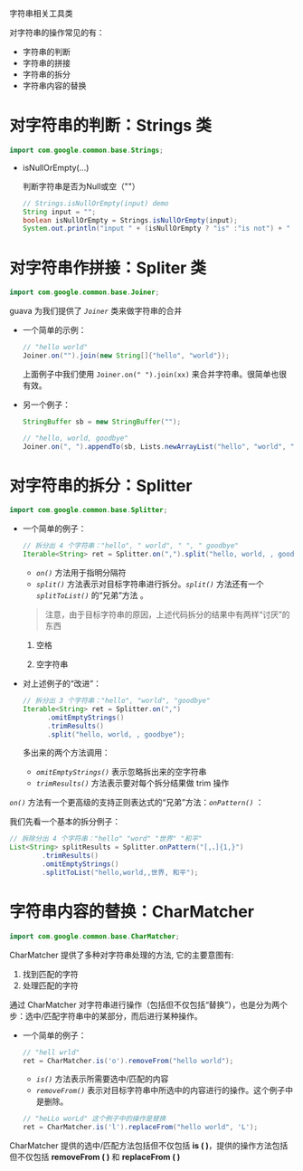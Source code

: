 <span class="title">字符串相关工具类</span>

对字符串的操作常见的有：

- 字符串的判断
- 字符串的拼接
- 字符串的拆分
- 字符串内容的替换


# 对字符串的判断：Strings 类

```java
import com.google.common.base.Strings;
```

- isNullOrEmpty(...)

  判断字符串是否为Null或空（""）

  ```java
  // Strings.isNullOrEmpty(input) demo
  String input = "";
  boolean isNullOrEmpty = Strings.isNullOrEmpty(input);
  System.out.println("input " + (isNullOrEmpty ? "is" :"is not") + " null or empty.");
  ```

# 对字符串作拼接：Spliter 类

```java
import com.google.common.base.Joiner;
```

guava 为我们提供了 *`Joiner`* 类来做字符串的合并

- 一个简单的示例：

  ```java
  // "hello world"
  Joiner.on("").join(new String[]{"hello", "world"}); 
  ```

  上面例子中我们使用 `Joiner.on(" ").join(xx)` 来合并字符串。很简单也很有效。

- 另一个例子：

  ```java
  StringBuffer sb = new StringBuffer("");

  // "hello, world, goodbye"
  Joiner.on(", ").appendTo(sb, Lists.newArrayList("hello", "world", "goodbye"));
  ```

# 对字符串的拆分：Splitter

```java
import com.google.common.base.Splitter;
```

- 一个简单的例子：

  ```java
  // 拆分出 4 个字符串："hello", " world", " ", " goodbye"  
  Iterable<String> ret = Splitter.on(",").split("hello, world, , goodbye");
  ```

  - *`on()`* 方法用于指明分隔符
  - *`split()`* 方法表示对目标字符串进行拆分。*`split()`* 方法还有一个 *`splitToList()`* 的“兄弟”方法 。

  > 注意，由于目标字符串的原因，上述代码拆分的结果中有两样“讨厌”的东西

  1. 空格

  2. 空字符串

- 对上述例子的“改进”：

  ```java
  // 拆分出 3 个字符串："hello", "world", "goodbye"  
  Iterable<String> ret = Splitter.on(",")
        .omitEmptyStrings()
        .trimResults()
        .split("hello, world, , goodbye");
  ```

  多出来的两个方法调用：

  - *`omitEmptyStrings()`* 表示忽略拆出来的空字符串
  - *`trimResults()`* 方法表示要对每个拆分结果做 trim 操作


*`on()`* 方法有一个更高级的支持正则表达式的“兄弟”方法：*`onPattern()`* ：

我们先看一个基本的拆分例子：

```java
// 拆除分出 4 个字符串："hello" "word" "世界" "和平"
List<String> splitResults = Splitter.onPattern("[,，]{1,}")
        .trimResults()
        .omitEmptyStrings()
        .splitToList("hello,world,,世界, 和平");  
```


# 字符串内容的替换：CharMatcher

```java
import com.google.common.base.CharMatcher;
```

CharMatcher 提供了多种对字符串处理的方法, 它的主要意图有:

1. 找到匹配的字符
2. 处理匹配的字符

通过 CharMatcher 对字符串进行操作（包括但不仅包括“替换”），也是分为两个步：选中/匹配字符串中的某部分，而后进行某种操作。

- 一个简单的例子：

  ```java
  // "hell wrld"
  ret = CharMatcher.is('o').removeFrom("hello world");
  ```

  - *`is()`* 方法表示所需要选中/匹配的内容
  - *`removeFrom()`* 表示对目标字符串中所选中的内容进行的操作。这个例子中是删除。

  ```java
  // "heLLo worLd" 这个例子中的操作是替换
  ret = CharMatcher.is('l').replaceFrom("hello world", 'L');
  ```

CharMatcher 提供的选中/匹配方法包括但不仅包括 **is ( )**，提供的操作方法包括但不仅包括 **removeFrom ( )** 和 **replaceFrom ( )**
